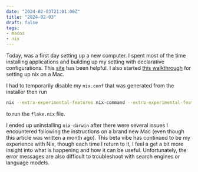 ```yaml
---
date: "2024-02-03T21:01:00Z"
title: "2024-02-03"
draft: false
tags:
- macos
- nix
---
```


Today, was a first day setting up a new computer.
I spent most of the time installing applications and building up my setting with declarative configurations.
This [site](https://macos-defaults.com) has been helpful.
I also started [this walkthrough](https://nixcademy.com/2024/01/15/nix-on-macos/) for setting up nix on a Mac.

I had to temporarily disable my `nix.conf` that was generated from the installer then run

```sh
nix --extra-experimental-features nix-command --extra-experimental-features flakes run nix-darwin -- switch --flake .
```

to run the `flake.nix` file.

I ended up uninstalling `nix-darwin` after there were several issues I encountered following the instructions on a brand new Mac (even though this article was written a month ago).
This beta vibe has continued to be my experience with Nix, though each time I return to it, I feel a get a bit more insight into what is happening and how it can be useful.
Unfortunately, the error messages are also difficult to troubleshoot with search engines or language models.